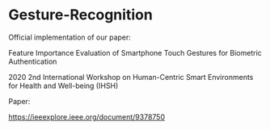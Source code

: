 # Gesture-Recognition

Official implementation of our paper:

Feature Importance Evaluation of Smartphone Touch Gestures for Biometric Authentication

2020 2nd International Workshop on Human-Centric Smart Environments for Health and Well-being (IHSH)

Paper:

https://ieeexplore.ieee.org/document/9378750


